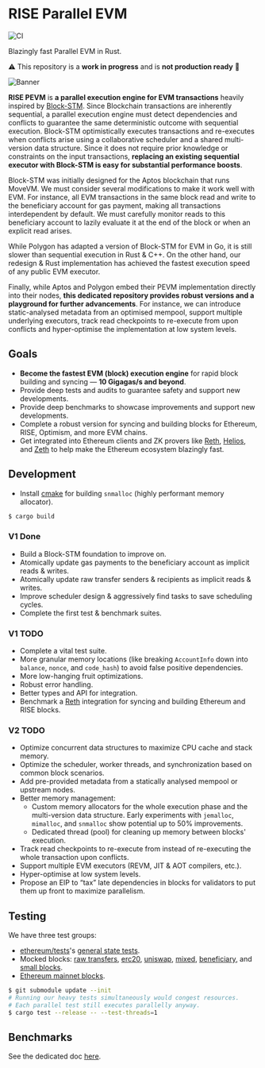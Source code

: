 # RISE Parallel EVM

![CI](https://github.com/risechain/pevm/actions/workflows/ci.yml/badge.svg)

Blazingly fast Parallel EVM in Rust.

:warning: This repository is a **work in progress** and is **not production ready** :construction:

![Banner](./assets/banner.jpg)

**RISE PEVM** is **a parallel execution engine for EVM transactions** heavily inspired by [Block-STM](https://arxiv.org/abs/2203.06871). Since Blockchain transactions are inherently sequential, a parallel execution engine must detect dependencies and conflicts to guarantee the same deterministic outcome with sequential execution. Block-STM optimistically executes transactions and re-executes when conflicts arise using a collaborative scheduler and a shared multi-version data structure. Since it does not require prior knowledge or constraints on the input transactions, **replacing an existing sequential executor with Block-STM is easy for substantial performance boosts**.

Block-STM was initially designed for the Aptos blockchain that runs MoveVM. We must consider several modifications to make it work well with EVM. For instance, all EVM transactions in the same block read and write to the beneficiary account for gas payment, making all transactions interdependent by default. We must carefully monitor reads to this beneficiary account to lazily evaluate it at the end of the block or when an explicit read arises.

While Polygon has adapted a version of Block-STM for EVM in Go, it is still slower than sequential execution in Rust & C++. On the other hand, our redesign & Rust implementation has achieved the fastest execution speed of any public EVM executor.

Finally, while Aptos and Polygon embed their PEVM implementation directly into their nodes, **this dedicated repository provides robust versions and a playground for further advancements**. For instance, we can introduce static-analysed metadata from an optimised mempool, support multiple underlying executors, track read checkpoints to re-execute from upon conflicts and hyper-optimise the implementation at low system levels.

## Goals

- **Become the fastest EVM (block) execution engine** for rapid block building and syncing — **10 Gigagas/s and beyond**.
- Provide deep tests and audits to guarantee safety and support new developments.
- Provide deep benchmarks to showcase improvements and support new developments.
- Complete a robust version for syncing and building blocks for Ethereum, RISE, Optimism, and more EVM chains.
- Get integrated into Ethereum clients and ZK provers like [Reth](https://github.com/paradigmxyz/reth), [Helios](https://github.com/a16z/helios), and [Zeth](https://github.com/risc0/zeth) to help make the Ethereum ecosystem blazingly fast.

## Development

- Install [cmake](https://cmake.org) for building `snmalloc` (highly performant memory allocator).

```sh
$ cargo build
```

### V1 Done

- Build a Block-STM foundation to improve on.
- Atomically update gas payments to the beneficiary account as implicit reads & writes.
- Atomically update raw transfer senders & recipients as implicit reads & writes.
- Improve scheduler design & aggressively find tasks to save scheduling cycles.
- Complete the first test & benchmark suites.

### V1 TODO

- Complete a vital test suite.
- More granular memory locations (like breaking `AccountInfo` down into `balance`, `nonce`, and `code_hash`) to avoid false positive dependencies.
- More low-hanging fruit optimizations.
- Robust error handling.
- Better types and API for integration.
- Benchmark a [Reth](https://github.com/paradigmxyz/reth) integration for syncing and building Ethereum and RISE blocks.

### V2 TODO

- Optimize concurrent data structures to maximize CPU cache and stack memory.
- Optimize the scheduler, worker threads, and synchronization based on common block scenarios.
- Add pre-provided metadata from a statically analysed mempool or upstream nodes.
- Better memory management:
  - Custom memory allocators for the whole execution phase and the multi-version data structure. Early experiments with `jemalloc`, `mimalloc`, and `snmalloc` show potential up to 50% improvements.
  - Dedicated thread (pool) for cleaning up memory between blocks' execution.
- Track read checkpoints to re-execute from instead of re-executing the whole transaction upon conflicts.
- Support multiple EVM executors (REVM, JIT & AOT compilers, etc.).
- Hyper-optimise at low system levels.
- Propose an EIP to “tax” late dependencies in blocks for validators to put them up front to maximize parallelism.

## Testing

We have three test groups:

- [ethereum/tests](https://github.com/ethereum/tests)'s [general state tests](tests/ethereum/main.rs).
- Mocked blocks: [raw transfers](tests/raw_transfers.rs), [erc20](tests/erc20/main.rs), [uniswap](tests/uniswap/main.rs), [mixed](tests/mixed.rs), [beneficiary](tests/beneficiary.rs), and [small blocks](tests/small_blocks.rs).
- [Ethereum mainnet blocks](tests/mainnet.rs).

```sh
$ git submodule update --init
# Running our heavy tests simultaneously would congest resources.
# Each parallel test still executes parallelly anyway.
$ cargo test --release -- --test-threads=1
```

## Benchmarks

See the dedicated doc [here](./benches/README.md).
